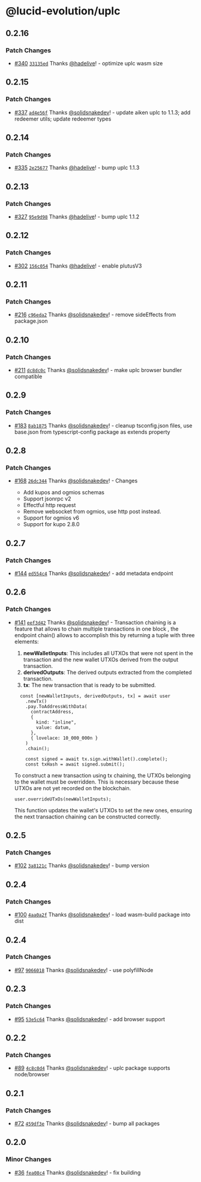 # @lucid-evolution/uplc

## 0.2.16

### Patch Changes

- [#340](https://github.com/Anastasia-Labs/lucid-evolution/pull/340) [`33135ed`](https://github.com/Anastasia-Labs/lucid-evolution/commit/33135ed8532a3140025751cbc7e1b7efae74545d) Thanks [@hadelive](https://github.com/hadelive)! - optimize uplc wasm size

## 0.2.15

### Patch Changes

- [#337](https://github.com/Anastasia-Labs/lucid-evolution/pull/337) [`ad4e56f`](https://github.com/Anastasia-Labs/lucid-evolution/commit/ad4e56f9556e99b6b534dd476ca5fc38f6fcd3d6) Thanks [@solidsnakedev](https://github.com/solidsnakedev)! - update aiken uplc to 1.1.3; add redeemer utils; update redeemer types

## 0.2.14

### Patch Changes

- [#335](https://github.com/Anastasia-Labs/lucid-evolution/pull/335) [`2e25677`](https://github.com/Anastasia-Labs/lucid-evolution/commit/2e256779181e0f79ccbf0f1eaaae432795d4315d) Thanks [@hadelive](https://github.com/hadelive)! - bump uplc 1.1.3

## 0.2.13

### Patch Changes

- [#327](https://github.com/Anastasia-Labs/lucid-evolution/pull/327) [`95e9d98`](https://github.com/Anastasia-Labs/lucid-evolution/commit/95e9d983692e15ac114c2b4cf3496f6854d23bed) Thanks [@hadelive](https://github.com/hadelive)! - bump uplc 1.1.2

## 0.2.12

### Patch Changes

- [#302](https://github.com/Anastasia-Labs/lucid-evolution/pull/302) [`156c054`](https://github.com/Anastasia-Labs/lucid-evolution/commit/156c0546b15c8ea8d8a8c7c3eb1ba5d78ed60fc1) Thanks [@hadelive](https://github.com/hadelive)! - enable plutusV3

## 0.2.11

### Patch Changes

- [#216](https://github.com/Anastasia-Labs/lucid-evolution/pull/216) [`c96eda2`](https://github.com/Anastasia-Labs/lucid-evolution/commit/c96eda240092a640f0884a8e3071fc5a31b89fcf) Thanks [@solidsnakedev](https://github.com/solidsnakedev)! - remove sideEffects from package.json

## 0.2.10

### Patch Changes

- [#211](https://github.com/Anastasia-Labs/lucid-evolution/pull/211) [`dc8dc0c`](https://github.com/Anastasia-Labs/lucid-evolution/commit/dc8dc0c76cf2f9666f7e4c6a2452911f4ea6b007) Thanks [@solidsnakedev](https://github.com/solidsnakedev)! - make uplc browser bundler compatible

## 0.2.9

### Patch Changes

- [#183](https://github.com/Anastasia-Labs/lucid-evolution/pull/183) [`8ab1875`](https://github.com/Anastasia-Labs/lucid-evolution/commit/8ab187531e496bd764651328088e99fc09304ca3) Thanks [@solidsnakedev](https://github.com/solidsnakedev)! - cleanup tsconfig.json files, use base.json from typescript-config package as extends property

## 0.2.8

### Patch Changes

- [#168](https://github.com/Anastasia-Labs/lucid-evolution/pull/168) [`26dc344`](https://github.com/Anastasia-Labs/lucid-evolution/commit/26dc34466e74a8af6b6952dcd705d6f67f9660d0) Thanks [@solidsnakedev](https://github.com/solidsnakedev)! - Changes

  - Add kupos and ogmios schemas
  - Support jsonrpc v2
  - Effectful http request
  - Remove websocket from ogmios, use http post instead.
  - Support for ogmios v6
  - Support for kupo 2.8.0

## 0.2.7

### Patch Changes

- [#144](https://github.com/Anastasia-Labs/lucid-evolution/pull/144) [`ed554c4`](https://github.com/Anastasia-Labs/lucid-evolution/commit/ed554c45ed4664568af31a6c1cecb2eb5464cab5) Thanks [@solidsnakedev](https://github.com/solidsnakedev)! - add metadata endpoint

## 0.2.6

### Patch Changes

- [#141](https://github.com/Anastasia-Labs/lucid-evolution/pull/141) [`eef3d42`](https://github.com/Anastasia-Labs/lucid-evolution/commit/eef3d421b4cdf12638169ece49e4c00fce6e3356) Thanks [@solidsnakedev](https://github.com/solidsnakedev)! - Transaction chaining is a feature that allows to chain multiple transactions in one block , the endpoint chain() allows to accomplish this by returning a tuple with three elements:

  1. **newWalletInputs**: This includes all UTXOs that were not spent in the transaction and the new wallet UTXOs derived from the output transaction.
  2. **derivedOutputs**: The derived outputs extracted from the completed transaction.
  3. **tx**: The new transaction that is ready to be submitted.

  ```
    const [newWalletInputs, derivedOutputs, tx] = await user
      .newTx()
      .pay.ToAddressWithData(
        contractAddress,
        {
          kind: "inline",
          value: datum,
        },
        { lovelace: 10_000_000n }
      )
      .chain();

      const signed = await tx.sign.withWallet().complete();
      const txHash = await signed.submit();
  ```

  To construct a new transaction using tx chaining, the UTXOs belonging to the wallet must be overridden. This is necessary because these UTXOs are not yet recorded on the blockchain.

  ```
  user.overrideUTxOs(newWalletInputs);
  ```

  This function updates the wallet's UTXOs to set the new ones, ensuring the next transaction chaining can be constructed correctly.

## 0.2.5

### Patch Changes

- [#102](https://github.com/Anastasia-Labs/lucid-evolution/pull/102) [`3a8121c`](https://github.com/Anastasia-Labs/lucid-evolution/commit/3a8121cdd768970a68447019701520c2b2ab2b1e) Thanks [@solidsnakedev](https://github.com/solidsnakedev)! - bump version

## 0.2.4

### Patch Changes

- [#100](https://github.com/Anastasia-Labs/lucid-evolution/pull/100) [`4aa0a2f`](https://github.com/Anastasia-Labs/lucid-evolution/commit/4aa0a2f87c35998348c5313ebb562ff262365653) Thanks [@solidsnakedev](https://github.com/solidsnakedev)! - load wasm-build package into dist

## 0.2.4

### Patch Changes

- [#97](https://github.com/Anastasia-Labs/lucid-evolution/pull/97) [`9066018`](https://github.com/Anastasia-Labs/lucid-evolution/commit/90660185c2ce1ddd30b63c2e126e8e689b419deb) Thanks [@solidsnakedev](https://github.com/solidsnakedev)! - use polyfillNode

## 0.2.3

### Patch Changes

- [#95](https://github.com/Anastasia-Labs/lucid-evolution/pull/95) [`53e5c64`](https://github.com/Anastasia-Labs/lucid-evolution/commit/53e5c64ce67a8345d949bdad93065b5750615c36) Thanks [@solidsnakedev](https://github.com/solidsnakedev)! - add browser support

## 0.2.2

### Patch Changes

- [#89](https://github.com/Anastasia-Labs/lucid-evolution/pull/89) [`4c8c0d4`](https://github.com/Anastasia-Labs/lucid-evolution/commit/4c8c0d406d66770b1c6104f590b92cf0849b5ad5) Thanks [@solidsnakedev](https://github.com/solidsnakedev)! - uplc package supports node/browser

## 0.2.1

### Patch Changes

- [#72](https://github.com/Anastasia-Labs/lucid-evolution/pull/72) [`459df3e`](https://github.com/Anastasia-Labs/lucid-evolution/commit/459df3e95fd55ccdf48fc9cd63e850c053d2f470) Thanks [@solidsnakedev](https://github.com/solidsnakedev)! - bump all packages

## 0.2.0

### Minor Changes

- [#36](https://github.com/Anastasia-Labs/lucid-evolution/pull/36) [`fea08c4`](https://github.com/Anastasia-Labs/lucid-evolution/commit/fea08c44cdc52e58ed7a20ab4dc2566e708e8a21) Thanks [@solidsnakedev](https://github.com/solidsnakedev)! - fix building
